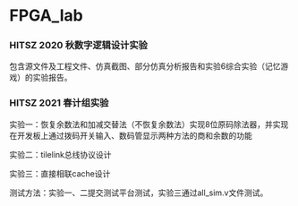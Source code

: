 # FPGA_lab

### HITSZ 2020 秋数字逻辑设计实验

包含源文件及工程文件、仿真截图、部分仿真分析报告和实验6综合实验（记忆游戏）的实验报告。

### HITSZ 2021 春计组实验

实验一：恢复余数法和加减交替法（不恢复余数法）实现8位原码除法器，并实现在开发板上通过拨码开关输入、数码管显示两种方法的商和余数的功能

实验二：tilelink总线协议设计

实验三：直接相联cache设计

测试方法：实验一、二提交测试平台测试，实验三通过all_sim.v文件测试。

